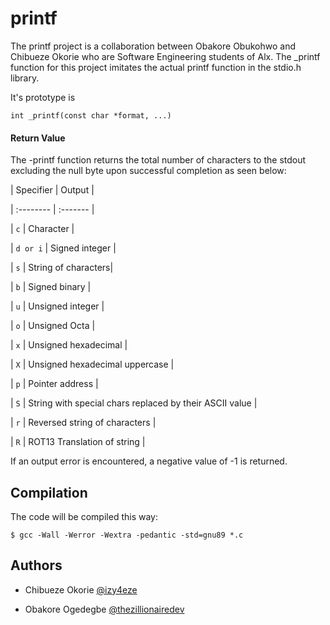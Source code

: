 

# printf



The printf project is a collaboration between Obakore Obukohwo and Chibueze Okorie who are Software Engineering students of Alx. The _printf function for this project imitates the actual printf function in the stdio.h library.



It's prototype is



`int _printf(const char *format, ...)`



#### Return Value



The -printf function returns the total number of characters to the stdout  excluding the null byte upon successful completion as seen below:



| Specifier | Output     | 

| :-------- | :------- |

| `c` | Character |

| `d or i` | Signed integer |

| `s` | String of characters|

| `b` | Signed binary |

| `u` | Unsigned integer |

| `o` | Unsigned Octa |

| `x` | Unsigned hexadecimal  |

| `X` | Unsigned hexadecimal uppercase |

| `p` | Pointer address  |

| `S` | String with special chars replaced by their ASCII value  |

| `r` | Reversed string of characters |

| `R` | ROT13 Translation of string |



If an output error is encountered, a negative value of -1 is returned.





## Compilation



The code will be compiled this way:



`$ gcc -Wall -Werror -Wextra -pedantic -std=gnu89 *.c`



## Authors



- Chibueze Okorie [@izy4eze](https://www.github.com/ize4eze)



- Obakore Ogedegbe [@thezillionairedev](https://www.github.com/thezillionairedev)
